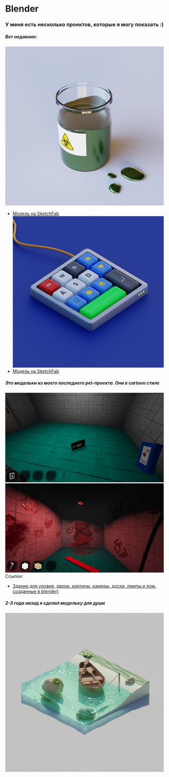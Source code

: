 # Blender
### У меня есть несколько проектов, которые я могу показать :)
##### Вот недавние:
![img](res1.png)
- [Модель на SketchFab]([https://sketchfab.com/3d-models/keyboard-4f775cf34aff443680a65c7061d9ebe7](https://sketchfab.com/3d-models/a-jar-with-a-dangerous-metallic-liquid-72e0458ae91c48079087c68565e874f1))
![img](res.png)
- [Модель на SketchFab](https://sketchfab.com/3d-models/keyboard-4f775cf34aff443680a65c7061d9ebe7)
##### Это модельки из моего последнего pet-проекта. Они в cartoon стиле
![img](CartoonGame.png)
![img](CartoonGame1.png)
Ссылки:
- [Здание для уровня, двери, картины, камеры, доски, лампы и лом, созданные в blender)](https://youtu.be/bIAdAnkS6GE)

##### 2-3 года назад я сделал модельку для души 
![img](1.jpg)
